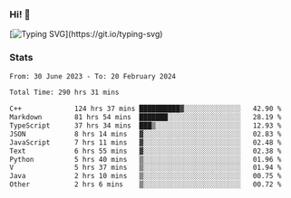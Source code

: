 ### Hi!  👋

[![Typing SVG](https://readme-typing-svg.herokuapp.com?font=Fira+Code&pause=1000&width=435&lines=Hello!+I'm+Texiwustion.)](https://git.io/typing-svg)

### Stats

<!--START_SECTION:waka-->

```txt
From: 30 June 2023 - To: 20 February 2024

Total Time: 290 hrs 31 mins

C++             124 hrs 37 mins ██████████▓░░░░░░░░░░░░░░   42.90 %
Markdown        81 hrs 54 mins  ███████░░░░░░░░░░░░░░░░░░   28.19 %
TypeScript      37 hrs 34 mins  ███▒░░░░░░░░░░░░░░░░░░░░░   12.93 %
JSON            8 hrs 14 mins   ▓░░░░░░░░░░░░░░░░░░░░░░░░   02.83 %
JavaScript      7 hrs 11 mins   ▓░░░░░░░░░░░░░░░░░░░░░░░░   02.48 %
Text            6 hrs 55 mins   ▓░░░░░░░░░░░░░░░░░░░░░░░░   02.38 %
Python          5 hrs 40 mins   ▒░░░░░░░░░░░░░░░░░░░░░░░░   01.96 %
V               5 hrs 37 mins   ▒░░░░░░░░░░░░░░░░░░░░░░░░   01.94 %
Java            2 hrs 10 mins   ▒░░░░░░░░░░░░░░░░░░░░░░░░   00.75 %
Other           2 hrs 6 mins    ▒░░░░░░░░░░░░░░░░░░░░░░░░   00.72 %
```

<!--END_SECTION:waka-->
